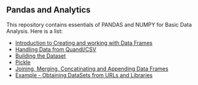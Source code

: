 Pandas and Analytics
-----------------------

This repository contains essentials of PANDAS and NUMPY for Basic Data Analysis. 
Here is a list:

- [Introduction to Creating and working with Data Frames](/Intro.py)
- [Handling Data from Quandl/CSV](/HandlingQuandlData.py)
- [Building the Dataset](/BuildDataset.py)
- [Pickle](/BuildDataset.py)
- [Joining, Merging, Concatinating and Appending Data Frames](MultipleDataFrames.py)
- [Example - Obtaining DataSets from URLs and Libraries](IrisDataSetUsingUrl.py)